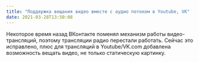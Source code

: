 ```yaml
---
title: "Поддержка вещания видео вместе с аудио потоком в Youtube, VK"
date: 2021-03-28T13:50:08
---
```


 Некоторое время назад ВКонтакте поменял механизм работы видео-трансляций, поэтому трансляции радио перестали работать. Сейчас это исправлено, плюс для трансляций в Youtube/VK.com добавлена возможность вещать видео, не только статическую картинку. 